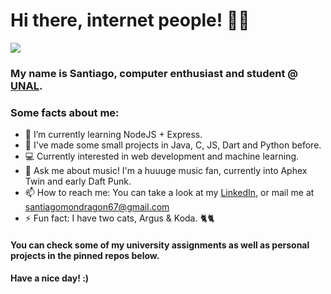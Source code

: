 # Hi there, internet people! 👋🏾

<img align='center' src='https://gpvc.arturio.dev/smg5284'>

### My name is Santiago, computer enthusiast and student @ [UNAL](https://unal.edu.co/).

### **Some facts about me:**

- 🌱 I’m currently learning NodeJS + Express.
- 🌠 I've made some small projects in Java, C, JS, Dart and Python before.
- 💻 Currently interested in web development and machine learning.
- 💬 Ask me about music! I'm a huuuge music fan, currently into Aphex Twin and early Daft Punk.
- 📫 How to reach me: You can take a look at my [LinkedIn](https://www.linkedin.com/in/smondragong), or mail me at santiagomondragon67@gmail.com
- ⚡ Fun fact: I have two cats, Argus & Koda. 🐈🐈

#### **You can check some of my university assignments as well as personal projects in the pinned repos below.**

#### **Have a nice day! :)**
